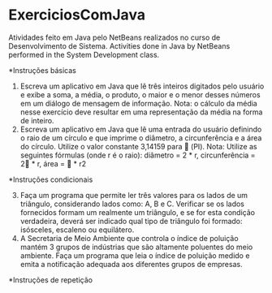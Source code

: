 # ExerciciosComJava
Atividades feito em Java pelo NetBeans realizados no curso de Desenvolvimento de Sistema.
Activities done in Java by NetBeans performed in the System Development class.

*Instruções básicas
1. Escreva um aplicativo em Java que lê três inteiros digitados pelo usuário e exibe a soma, a média, o produto, o maior e o menor desses números em um diálogo de mensagem de 
informação. Nota: o cálculo da média nesse exercício deve resultar em uma representação da média na forma de inteiro.
2. Escreva um aplicativo em Java que lê uma entrada do usuário definindo o raio de um círculo e que imprime o diâmetro, a circunferência e a área do círculo. 
Utilize o valor constante 3,14159 para  (PI). Nota: Utilize as seguintes fórmulas (onde r é o raio): diâmetro = 2 * r, circunferência = 2 * r, área =  * r2

*Instruções condicionais

3. Faça um programa que permite ler três valores para os lados de um triângulo, considerando lados como: A, B e C. Verificar se os lados fornecidos formam um realmente 
um triângulo, e se for esta condição verdadeira, deverá ser indicado qual tipo de triângulo foi formado: isósceles, escaleno ou equilátero.
4. A Secretaria de Meio Ambiente que controla o índice de poluição mantém 3 grupos de indústrias que são altamente poluentes do meio ambiente. Faça um programa que leia 
o índice de poluição medido e emita a notificação adequada aos diferentes grupos de empresas.

*Instruções de repetição 
